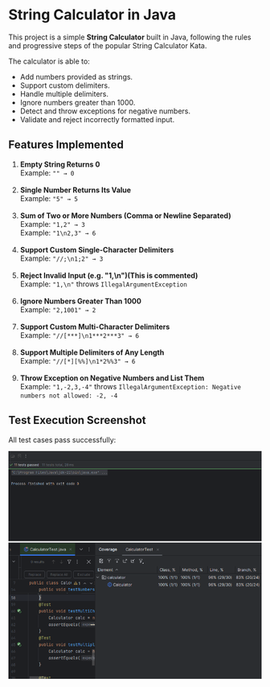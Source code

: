 <h1>String Calculator in Java</h1>

<p>This project is a simple <strong>String Calculator</strong> built in Java, following the rules and progressive steps of the popular String Calculator Kata.</p>

<p>The calculator is able to:</p>
<ul>
    <li>Add numbers provided as strings.</li>
    <li>Support custom delimiters.</li>
    <li>Handle multiple delimiters.</li>
    <li>Ignore numbers greater than 1000.</li>
    <li>Detect and throw exceptions for negative numbers.</li>
    <li>Validate and reject incorrectly formatted input.</li>
</ul>

<h2>Features Implemented</h2>

<ol>
    <li><strong>Empty String Returns 0</strong><br>
        Example: <code>"" → 0</code>
    </li>
    <br>
    <li><strong>Single Number Returns Its Value</strong><br>
        Example: <code>"5" → 5</code>
    </li>
    <br>
    <li><strong>Sum of Two or More Numbers (Comma or Newline Separated)</strong><br>
        Example: <code>"1,2" → 3</code><br>
        Example: <code>"1\n2,3" → 6</code>
    </li>
    <br>
    <li><strong>Support Custom Single-Character Delimiters</strong><br>
        Example: <code>"//;\n1;2" → 3</code>
    </li>
    <br>
    <li><strong>Reject Invalid Input (e.g. "1,\n")(This is commented)</strong><br>
        Example: <code>"1,\n"</code> throws <code>IllegalArgumentException</code>
    </li>
    <br>
    <li><strong>Ignore Numbers Greater Than 1000</strong><br>
        Example: <code>"2,1001" → 2</code>
    </li>
    <br>
    <li><strong>Support Custom Multi-Character Delimiters</strong><br>
        Example: <code>"//[***]\n1***2***3" → 6</code>
    </li>
    <br>
    <li><strong>Support Multiple Delimiters of Any Length</strong><br>
        Example: <code>"//[*][%%]\n1*2%%3" → 6</code>
    </li>
    <br>
    <li><strong>Throw Exception on Negative Numbers and List Them</strong><br>
        Example: <code>"1,-2,3,-4"</code> throws <code>IllegalArgumentException: Negative numbers not allowed: -2, -4</code>
    </li>
</ol>
<h2>Test Execution Screenshot</h2>
<p>All test cases pass successfully:</p>
<img src="https://github.com/GhanshyamThakkar2/StringCalculator/raw/main/Test%20cases%20are%20passed.png" alt="Test Cases Passed" />
<img src="https://github.com/GhanshyamThakkar2/StringCalculator/blob/main/Test%20case.png?raw=true" alt="Test case">


